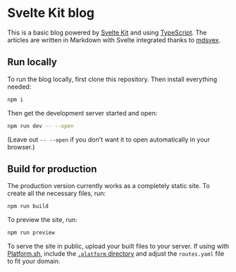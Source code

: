 # Svelte Kit blog

This is a basic blog powered by [Svelte Kit](https://kit.svelte.dev/) and using [TypeScript](https://www.typescriptlang.org/).
The articles are written in Markdown with Svelte integrated thanks to [mdsvex](https://mdsvex.com/).

## Run locally

To run the blog locally, first clone this repository.
Then install everything needed:

```bash
npm i
```

Then get the development server started and open:

```bash
npm run dev -- --open
```

(Leave out `-- --open` if you don't want it to open automatically in your browser.)

## Build for production

The production version currently works as a completely static site.
To create all the necessary files, run:

```bash
npm run build
```

To preview the site, run:

```bash
npm run preview
```

To serve the site in public, upload your built files to your server.
If using with [Platform.sh](https://platform.sh),
include the [`.platform` directory](../.platform) and adjust the `routes.yaml` file to fit your domain.

